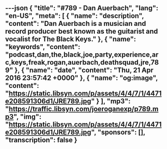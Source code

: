 ---json
{
  "title": "#789 - Dan Auerbach",
  "lang": "en-US",
  "meta": [
    {
      "name": "description",
      "content": "Dan Auerbach is a musician and record producer best known as the guitarist and vocalist for The Black Keys."
    },
    {
      "name": "keywords",
      "content": "podcast,dan,the,black,joe,party,experience,arc,keys,freak,rogan,auerbach,deathsquad,jre,789"
    },
    {
      "name": "date",
      "content": "Thu, 21 Apr 2016 23:57:42 +0000"
    },
    {
      "name": "og:image",
      "content": "https://static.libsyn.com/p/assets/4/4/7/1/4471e208591306d1/JRE789.jpg"
    }
  ],
  "mp3": "https://traffic.libsyn.com/joeroganexp/p789.mp3",
  "img": "https://static.libsyn.com/p/assets/4/4/7/1/4471e208591306d1/JRE789.jpg",
  "sponsors": [],
  "transcription": false
}
---
<episode-header />

<timemark seconds="0" />

<transcribe-call-to-action />

<episode-footer />